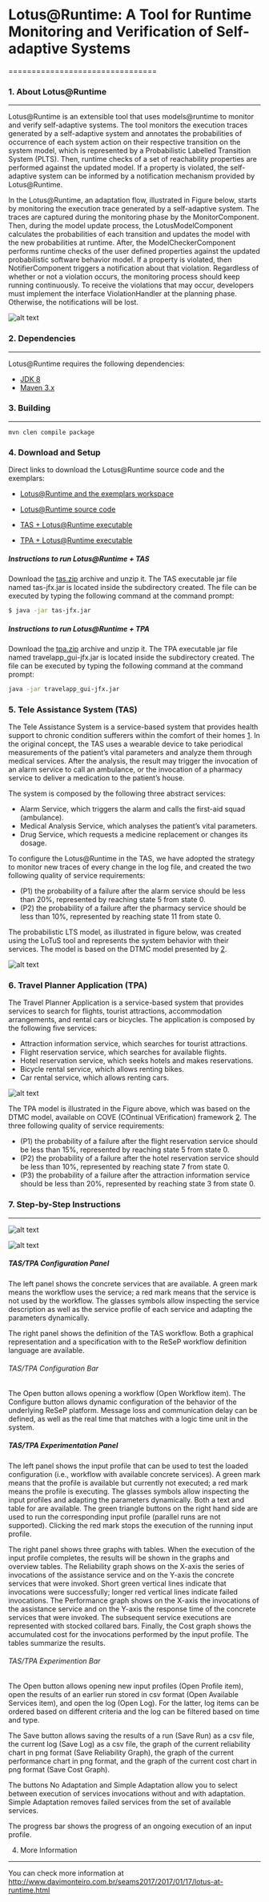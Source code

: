 # Lotus@Runtime: A Tool for Runtime Monitoring and Verification of Self-adaptive Systems
================================

### 1. About Lotus@Runtime
--------------------------------------

Lotus@Runtime is an extensible tool that uses models@runtime to monitor and verify self-adaptive systems. The tool monitors the execution traces generated by a self-adaptive system and annotates the probabilities of occurrence of each system action on their respective transition on the system model, which is represented by a Probabilistic Labelled Transition System (PLTS). Then, runtime checks of a set of reachability properties are performed against the updated model. If a property is violated, the self-adaptive system can be informed by a notification mechanism provided by Lotus@Runtime.


In the Lotus@Runtime, an adaptation flow, illustrated in Figure below, starts by monitoring the execution trace generated by a self-adaptive system. The traces are captured during the monitoring phase by the MonitorComponent. Then, during the model update process, the LotusModelComponent calculates the probabilities of each transition and updates the model with the new probabilities at runtime. After, the ModelCheckerComponent performs runtime checks of the user defined properties against the updated probabilistic software behavior model. If a property is violated, then NotifierComponent triggers a notification about that violation. Regardless of whether or not a violation occurs, the monitoring process should keep running continuously. To receive the violations that may occur, developers must implement the interface ViolationHandler at the planning phase. Otherwise, the notifications will be lost.

![alt text](https://raw.githubusercontent.com/davimonteiro/lotus-runtime/master/src/main/resources/images/fluxo.png "Lotus@Runtime Adaptation Flow.")


### 2. Dependencies
--------------------------------------
Lotus@Runtime requires the following dependencies:

  - [JDK 8](http://www.oracle.com/technetwork/pt/java/javase/downloads/jdk8-downloads-2133151.html)
  - [Maven 3.x](https://maven.apache.org/)


### 3. Building
--------------------------------------
``
mvn clen compile package
``

### 4. Download and Setup
Direct links to download the Lotus@Runtime source code and the exemplars:

  - [Lotus@Runtime and the exemplars workspace](https://www.dropbox.com/s/gdq3nvxru2xnkn1/workspace-exemplar.zip)

  - [Lotus@Runtime source code](https://github.com/davimonteiro/lotus-runtime/archive/master.zip)

  - [TAS + Lotus@Runtime executable](https://www.dropbox.com/s/6bn3a9jti49ujmc/tas.zip)

  - [TPA + Lotus@Runtime executable](https://www.dropbox.com/s/u57ium1j7kvwo71/tpa.zip)


##### Instructions to run Lotus@Runtime + TAS

Download the [tas.zip](https://www.dropbox.com/s/6bn3a9jti49ujmc/tas.zip) archive and unzip it. The TAS executable jar file named tas-jfx.jar is located inside the subdirectory created. The file can be executed by typing the following command at the command prompt:

``` sh
$ java -jar tas-jfx.jar
```


##### Instructions to run Lotus@Runtime + TPA

Download the [tpa.zip](https://www.dropbox.com/s/u57ium1j7kvwo71/tpa.zip) archive and unzip it. The TPA executable jar file named travelapp_gui-jfx.jar is located inside the subdirectory created. The file can be executed by typing the following command at the command prompt:

```sh
java -jar travelapp_gui-jfx.jar
```


### 5. Tele Assistance System (TAS)

The Tele Assistance System is a service-based system that provides health support to chronic condition sufferers within the comfort of their homes [1]. In the original concept, the TAS uses a wearable device to take periodical measurements of the patient’s vital parameters and analyze them through medical services. After the analysis, the result may trigger the invocation of an alarm service to call an ambulance, or the invocation of a pharmacy service to deliver a medication to the patient’s house.

The system is composed by the following three abstract services:

- Alarm Service, which triggers the alarm and calls the first-aid squad (ambulance).
- Medical Analysis Service, which analyses the patient’s vital parameters.
- Drug Service, which requests a medicine replacement or changes its dosage.

To configure the Lotus@Runtime in the TAS, we have adopted the strategy to monitor new traces of every change in the log file, and created the two following quality of service requirements:

- (P1) the probability of a failure after the alarm service should be less than 20%, represented by reaching state 5 from state 0.  
- (P2) the probability of a failure after the pharmacy service should be less than 10%, represented by reaching state 11 from state 0.

The probabilistic LTS model, as illustrated in figure below, was created using the LoTuS tool and represents the system behavior with their services. The model is based on the DTMC model presented by [2].

![alt text](https://raw.githubusercontent.com/davimonteiro/lotus-runtime/master/src/main/resources/images/tas_model.png "Tele Assistance System Model")


### 6. Travel Planner Application (TPA)

The Travel Planner Application is a service-based system that provides services to search for flights, tourist attractions, accommodation arrangements, and rental cars or bicycles. The application is composed by the following five services:

  - Attraction information service, which searches for tourist attractions.
  - Flight reservation service, which searches for available flights.
  - Hotel reservation service, which seeks hotels and makes reservations.
  - Bicycle rental service, which allows renting bikes.
  - Car rental service, which allows renting cars.

![alt text](https://raw.githubusercontent.com/davimonteiro/lotus-runtime/master/src/main/resources/images/tpa_model.png "Travel Planner Application Model")


The TPA model is illustrated in the Figure above, which was based on the DTMC model, available on COVE (COntinual VErification) framework [2]. The three following quality of service requirements:

  - (P1) the probability of a failure after the flight reservation service should be less than 15%, represented by reaching state 5 from state 0.
  - (P2) the probability of a failure after the hotel reservation service should be less than 10%, represented by reaching state 7 from state 0.
  - (P3) the probability of a failure after the attraction information service should be less than 20%, represented by reaching state 3 from state 0.



### 7. Step-by-Step Instructions
--------------------------------------

![alt text](https://raw.githubusercontent.com/davimonteiro/lotus-runtime/master/src/main/resources/images/tas_screen.png)

![alt text](https://raw.githubusercontent.com/davimonteiro/lotus-runtime/master/src/main/resources/images/tpa_screen.png)

##### TAS/TPA Configuration Panel

The left panel shows the concrete services that are available.  A green mark means the workflow uses the service; a red mark means that the service is not used by the workflow. The glasses symbols allow inspecting the service description as well as the service profile of each service and adapting the parameters dynamically.

The right panel shows the definition of the TAS workflow. Both a graphical representation and a specification with to the ReSeP workflow definition language are available.

###### TAS/TPA Configuration Bar  

The Open button allows opening a workflow (Open Workflow item). The Configure button allows dynamic configuration of the behavior of the underlying ReSeP platform. Message loss and communication delay can be defined, as well as the real time that matches with a logic time unit in the system.

##### TAS/TPA Experimentation Panel

The left panel shows the input profile that can be used to test the loaded configuration (i.e., workflow with available concrete services). A green mark means that the profile is available but currently not executed; a red mark means the profile is executing. The glasses symbols allow inspecting the input profiles and adapting the parameters dynamically. Both a text and table for are available. The green triangle buttons on the right hand side are used to run the corresponding input profile (parallel runs are not supported). Clicking the red mark stops the execution of the running input profile.

The right panel shows three graphs with tables. When the execution of the input profile completes, the results will be shown in the graphs and overview tables. The Reliability graph shows on the X-axis the series of invocations of the assistance service and on the Y-axis the concrete services that were invoked. Short green vertical lines indicate that invocations were successfully; longer red vertical lines indicate failed invocations. The Performance graph shows on the X-axis the invocations of the assistance service and on the Y-axis the response time of the concrete services that were invoked. The subsequent service executions are represented with stocked collared bars. Finally, the Cost graph shows the accumulated cost for the invocations performed by the input profile. The tables summarize the results.

###### TAS/TPA Experimention Bar  

The Open button allows opening new input profiles (Open Profile item), open the results of an earlier run stored in csv format (Open Available Services item), and open the log (Open Log). For the latter, log items can be ordered based on different criteria and the log can be filtered based on time and type.

The Save button allows saving the results of a run (Save Run) as a csv file, the current log (Save Log) as a csv file, the graph of the current reliability chart in png format (Save Reliability Graph), the graph of the current performance chart in png format, and the graph of the current cost chart in png format (Save Cost Graph).

The buttons No Adaptation and Simple Adaptation allow you to select between execution of services invocations without and with adaptation. Simple Adaptation removes failed services from the set of available services.

The progress bar shows the progress of an ongoing execution of an input profile.

[1]:<https://people.cs.kuleuven.be/~danny.weyns/software/TAS/>
[2]:<https://www-users.cs.york.ac.uk/~raduc/COVE/>

  
4. More Information
--------------------------------------
You can check more information at http://www.davimonteiro.com.br/seams2017/2017/01/17/lotus-at-runtime.html
